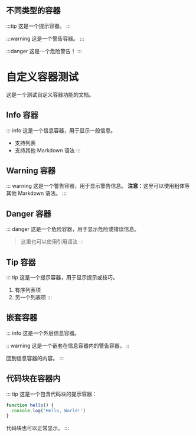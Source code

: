 ## 不同类型的容器

:::tip
这是一个提示容器。
:::

:::warning
这是一个警告容器。
:::

:::danger
这是一个危险警告！
:::

# 自定义容器测试

这是一个测试自定义容器功能的文档。

## Info 容器

::: info
这是一个信息容器，用于显示一般信息。

- 支持列表
- 支持其他 Markdown 语法
  :::

## Warning 容器

::: warning
这是一个警告容器，用于显示警告信息。
**注意**：这里可以使用粗体等其他 Markdown 语法。
:::

## Danger 容器

::: danger
这是一个危险容器，用于显示危险或错误信息。

> 这里也可以使用引用语法
> :::

## Tip 容器

::: tip
这是一个提示容器，用于显示提示或技巧。

1. 有序列表项
2. 另一个列表项
   :::

## 嵌套容器

::: info
这是一个外层信息容器。

:: warning
这是一个嵌套在信息容器内的警告容器。
::

回到信息容器的内容。
:::

## 代码块在容器内

::: tip
这是一个包含代码块的提示容器：

```javascript
function hello() {
  console.log('Hello, World!')
}
```

代码块也可以正常显示。
:::
